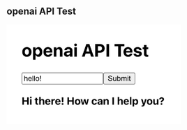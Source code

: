 ## openai API Test

<img align=top src="https://raw.githubusercontent.com/yhuj79/ChatGPTwithReact/main/assets/t1.png" width="400"> 